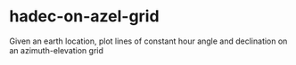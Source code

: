 # hadec-on-azel-grid
Given an earth location, plot lines of constant hour angle and declination on an azimuth-elevation grid
